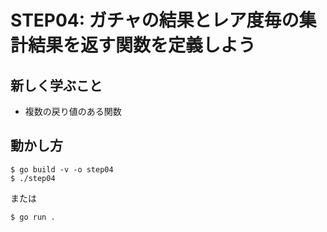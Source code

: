# STEP04: ガチャの結果とレア度毎の集計結果を返す関数を定義しよう

## 新しく学ぶこと

* 複数の戻り値のある関数

## 動かし方

```
$ go build -v -o step04
$ ./step04
```

または

```
$ go run .
```

